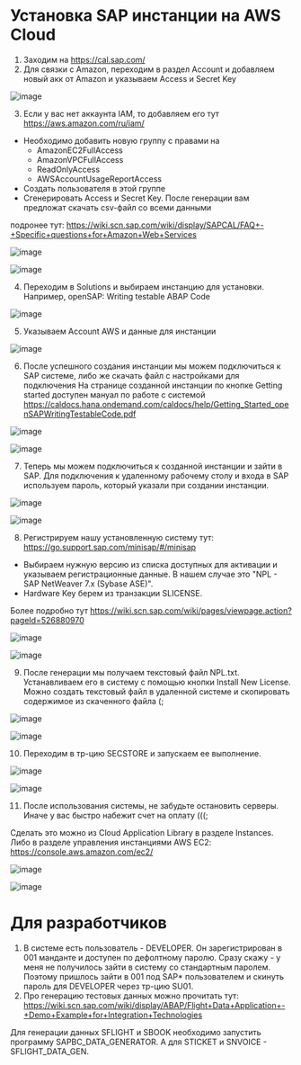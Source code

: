 # Установка SAP инстанции на AWS Cloud

1) Заходим на https://cal.sap.com/
2) Для связки с Amazon, переходим в раздел Account и добавляем новый акк от Amazon и указываем Access и Secret Key

![image](https://user-images.githubusercontent.com/14922348/113564124-6106bb00-963b-11eb-998d-1d59c7fddd82.png)


3) Если у вас нет аккаунта IAM, то добавляем его тут https://aws.amazon.com/ru/iam/
  - Необходимо добавить новую группу с правами на
      - AmazonEC2FullAccess
      - AmazonVPCFullAccess
      - ReadOnlyAccess
      - AWSAccountUsageReportAccess
  - Создать пользователя в этой группе
  - Сгенерировать Access и Secret Key. После генерации вам предложат скачать csv-файл со всеми данными

  подронее тут: https://wiki.scn.sap.com/wiki/display/SAPCAL/FAQ+-+Specific+questions+for+Amazon+Web+Services
  
![image](https://user-images.githubusercontent.com/14922348/113563831-f9e90680-963a-11eb-8b19-b1c555e4fe3b.png)

![image](https://user-images.githubusercontent.com/14922348/113563968-28ff7800-963b-11eb-80c0-12670c40b19d.png)


4) Переходим в Solutions и выбираем инстанцию для установки. Например, openSAP: Writing testable ABAP Code

![image](https://user-images.githubusercontent.com/14922348/113564367-dbcfd600-963b-11eb-94a5-fd2ba87beb5a.png)


5) Указываем Account AWS и данные для инстанции

![image](https://user-images.githubusercontent.com/14922348/113564581-32d5ab00-963c-11eb-993b-85f1b142c47d.png)


6) После успешного создания инстанции мы можем подключиться к SAP системе, либо же скачать файл с настройками для подключения
  На странице созданной инстанции по кнопке Getting started доступен мануал по работе с системой https://caldocs.hana.ondemand.com/caldocs/help/Getting_Started_openSAPWritingTestableCode.pdf

![image](https://user-images.githubusercontent.com/14922348/113571885-bfd33100-9649-11eb-88fb-fb9e44362c5e.png)

![image](https://user-images.githubusercontent.com/14922348/113571928-d1b4d400-9649-11eb-93ee-ef0fe8211dfd.png)


7) Теперь мы можем подключиться к созданной инстанции и зайти в SAP. Для подключения к удаленному рабочему столу и входа в SAP используем пароль, который указали при создании инстанции. 

![image](https://user-images.githubusercontent.com/14922348/113577574-0c236e80-9654-11eb-844d-4f2d13c5cc4b.png)

![image](https://user-images.githubusercontent.com/14922348/113578899-1e061100-9656-11eb-96d4-4b1db0236897.png)


8) Регистрируем нашу установленную систему тут: https://go.support.sap.com/minisap/#/minisap

  - Выбираем нужную версию из списка доступных для активации и указываем регистрационные данные. В нашем случае это "NPL - SAP NetWeaver 7.x (Sybase ASE)".
  - Hardware Key берем из транзакции SLICENSE.

Более подробно тут https://wiki.scn.sap.com/wiki/pages/viewpage.action?pageId=526880970

![image](https://user-images.githubusercontent.com/14922348/113579267-9ec50d00-9656-11eb-9b5e-8213e5afb8ed.png)

![image](https://user-images.githubusercontent.com/14922348/113579534-05e2c180-9657-11eb-89b1-d081e475f694.png)


9) После генерации мы получаем текстовый файл NPL.txt. Устанавливаем его в систему с помощью кнопки Install New License. Можно создать текстовый файл в удаленной системе и скопировать содержимое из скаченного файла (;

![image](https://user-images.githubusercontent.com/14922348/113580251-0760b980-9658-11eb-9a8f-a885fa5b66aa.png)

![image](https://user-images.githubusercontent.com/14922348/113581336-991cf680-9659-11eb-9b48-abb282630f4e.png)


10) Переходим в тр-цию SECSTORE и запускаем ее выполнение.

![image](https://user-images.githubusercontent.com/14922348/113581662-0892e600-965a-11eb-8ede-d458d6e6da4b.png)

![image](https://user-images.githubusercontent.com/14922348/113581780-2c562c00-965a-11eb-80b6-6384be50c96a.png)


11) После использования системы, не забудьте остановить серверы. Иначе у вас быстро набежит счет на оплату (((;

Сделать это можно из Cloud Application Library в разделе Instances.
Либо в разделе управления инстанциями AWS EC2: https://console.aws.amazon.com/ec2/

![image](https://user-images.githubusercontent.com/14922348/113676668-53127200-96ef-11eb-8b55-b64179cca494.png)

![image](https://user-images.githubusercontent.com/14922348/113582128-9373e080-965a-11eb-9bb3-43260d6b9340.png)


# Для разработчиков
1) В системе есть пользователь - DEVELOPER. Он зарегистрирован в 001 манданте и доступен по дефолтному паролю. Сразу скажу - у меня не получилось зайти в систему со стандартным паролем.
Поэтому пришлось зайти в 001 под SAP* пользователем и скинуть пароль для DEVELOPER через тр-цию SU01.
2) Про генерацию тестовых данных можно прочитать тут: https://wiki.scn.sap.com/wiki/display/ABAP/Flight+Data+Application+-+Demo+Example+for+Integration+Technologies

Для генерации данных SFLIGHT и SBOOK необходимо запустить программу SAPBC_DATA_GENERATOR.
А для STICKET и SNVOICE - SFLIGHT_DATA_GEN.
